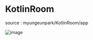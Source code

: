# KotlinRoom


source : myungeunpark/KotlinRoom/app

![image](https://user-images.githubusercontent.com/53125879/74973429-41311b00-53d8-11ea-8296-282d539fd241.png)
